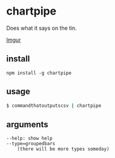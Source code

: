 # chartpipe

Does what it says on the tin.

[Imgur](http://i.imgur.com/ElpdZco.gif)

## install

    npm install -g chartpipe

## usage

```sh
$ commandthatoutputscsv | chartpipe
```

## arguments

```
--help: show help
--type=groupedbars
    (there will be more types someday)
```
